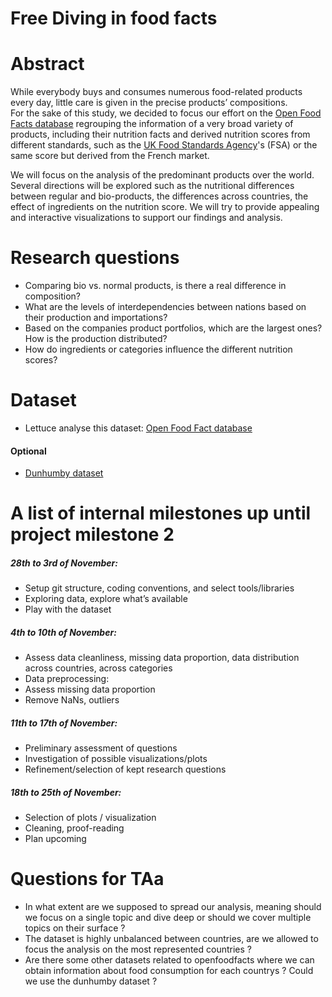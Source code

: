 # Free Diving in food facts

# Abstract
While everybody buys and consumes numerous food-related products every day, little care is given in the precise products’ compositions.   
For the sake of this study, we decided to focus our effort on the [Open Food Facts database](https://world.openfoodfacts.org/data) regrouping the information of a very broad variety of products, including their nutrition facts and derived nutrition scores from different standards, such as the [UK Food Standards Agency](https://en.wikipedia.org/wiki/Food_Standards_Agency)'s (FSA) or the same score but derived from the French market. 

We will focus on the analysis of the predominant products over the world. Several directions will be explored such as the nutritional differences between regular and bio-products, the differences across countries, the effect of ingredients on the nutrition score.
We will try to provide appealing and interactive visualizations to support our findings and analysis.


# Research questions

* Comparing bio vs. normal products, is there a real difference in composition?
* What are the levels of interdependencies between nations based on their production and importations? 
* Based on the companies product portfolios, which are the largest ones? How is the   production distributed? 
* How do ingredients or categories influence the different nutrition scores? 

# Dataset
* Lettuce analyse this dataset: [Open Food Fact database](https://world.openfoodfacts.org/data)

#### Optional
* [Dunhumby dataset](https://www.dunnhumby.com/careers/engineering/sourcefiles)

# A list of internal milestones up until project milestone 2
##### 28th to 3rd of November:
* Setup git structure, coding conventions, and select tools/libraries
* Exploring data, explore what’s available
* Play with the dataset
##### 4th to 10th of November:
* Assess data cleanliness, missing data proportion, data distribution across countries, across categories
* Data preprocessing:
* Assess missing data proportion
* Remove NaNs, outliers
##### 11th to 17th of November:
* Preliminary assessment of questions
* Investigation of possible visualizations/plots
* Refinement/selection of kept research questions
#####  18th to 25th of November:
* Selection of plots / visualization
* Cleaning, proof-reading
* Plan upcoming 

# Questions for TAa
* In what extent are we supposed to spread our analysis, meaning should we focus on a single topic and dive deep or should we cover multiple topics on their surface ?
* The dataset is highly unbalanced between countries, are we allowed to focus the analysis on the most represented countries ?
* Are there some other datasets related to openfoodfacts where we can obtain information about food consumption for each countrys ? Could we use the dunhumby dataset ?
